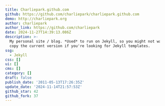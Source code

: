 ```yaml
---
title: Charliepark.github.com
github: https://github.com/charliepark/charliepark.github.com
demo: http://charliepark.org
author: charliepark
author_link: https://github.com/charliepark
date: 2024-11-27T14:39:13.086Z
description: >-
  My personal site / blog. *Used* to run on Jekyll, so you might not want to
  copy the current version if you're looking for Jekyll templates.
ssg:
  - Jekyll
css: []
ui: []
cms: []
category: []
draft: false
publish_date: '2011-05-13T17:26:35Z'
update_date: '2024-11-14T21:57:53Z'
github_star: 42
github_fork: 37
---
```

